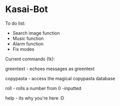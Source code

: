 # Kasai-Bot
To do list:
- Search image function
- Music function
- Alarm function
- Fix modes

Current commands (!k):

greentext      -    echoes messages as greentext

copypasta      -    access the magical copypasta database

roll           -    rolls a number from 0 -inputted 

help           -    its why you're here :D
